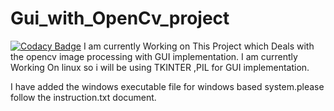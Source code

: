 # Gui_with_OpenCv_project
[![Codacy Badge](https://api.codacy.com/project/badge/Grade/9f806e75e75a44b3aab4f2fea1f6773a)](https://www.codacy.com/app/vshantam/Gui_with_OpenCv_project1?utm_source=github.com&amp;utm_medium=referral&amp;utm_content=vshantam/Gui_with_OpenCv_project1&amp;utm_campaign=Badge_Grade)
I am currently Working on This Project which Deals with the opencv image processing with GUI implementation.
I am currently Working On linux so i will be using TKINTER ,PIL for GUI implementation.

I have added the windows executable file for windows based system.please follow the instruction.txt document.

